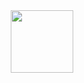<!--  - 👋 Hi, I’m R Raghav Kaushik
- 👀 I’m interested in Competitive Coding, Artificial Intelligence and Machine Learning and Web Development. --->
<!---
- 🌱 I’m currently learning ...
- 💞️ I’m looking to collaborate on ...
- 📫 How to reach me ...
 <a href = "https://leetcode.com/raghavkaushikr/"
- 😄 Pronouns: ...
- ⚡ Fun fact: ...
--->
<div id="header" align="center">
  <img src="https://media.giphy.com/media/WSBeyxvC1jH496xQGA/giphy.gif" width="100"/>
</div>

<!---
![](https://komarev.com/ghpvc/?username=raghavkaushik2004&color=brightgreen)
- DeFy'24 Winner 
<p>
--->
<!--   <img src="https://api.vaunt.dev/v1/github/entities/raghavkaushik2004/achievements?format=svg&limit=3" width="350" /> -->
<!-- </p> -->
<!-- <p>
 <img alt="5-modified.png" src="https://github.com/ojasaklechayt/ojasaklechayt/blob/1ac15979b7b0b0efd55e89a963aacc10a0c53df7/5-modified.png?raw=true" data-hpc="true" class="Box-sc-g0xbh4-0 kzRgrI" heigth = 10%>
 
</p> -->

<!---
raghavkaushik2004/raghavkaushik2004 is a ✨ special ✨ repository because its `README.md` (this file) appears on your GitHub profile.
You can click the Preview link to take a look at your changes.
--->
